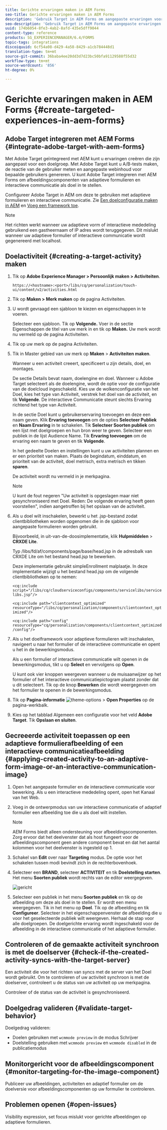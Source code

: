 ```yaml
---
title: Gerichte ervaringen maken in AEM Forms
seo-title: Gerichte ervaringen maken in AEM Forms
description: 'Gebruik Target in AEM Forms om aangepaste ervaringen voor beoogde klanten te maken. '
seo-description: 'Gebruik Target in AEM Forms om aangepaste ervaringen voor beoogde klanten te maken. '
uuid: 174b6054-8fe3-4ab2-8afd-435e5dff9044
content-type: reference
products: SG_EXPERIENCEMANAGER/6.4/FORMS
topic-tags: integrations
discoiquuid: 6cf54a08-d429-4a58-8429-a1cb784448d1
translation-type: tm+mt
source-git-commit: 36baba4ee20dd3d7d23bc50bfa91129588f55d32
workflow-type: tm+mt
source-wordcount: '856'
ht-degree: 0%

---
```



# Gerichte ervaringen maken in AEM Forms {#create-targeted-experiences-in-aem-forms}

## Adobe Target integreren met AEM Forms {#integrate-adobe-target-with-aem-forms}

Met Adobe Target geïntegreerd met AEM kunt u ervaringen creëren die zijn aangepast voor een doelgroep. Met Adobe Target kunt u A/B-tests maken, de reactie van de gebruiker meten en aangepaste webinhoud voor bepaalde gebruikers genereren. U kunt Adobe Target integreren met AEM Forms om afbeeldingscomponenten van adaptieve formulieren en interactieve communicatie als doel in te stellen.

Configureer Adobe Target in AEM om deze te gebruiken met adaptieve formulieren en interactieve communicatie. Zie [Een doelconfiguratie maken in AEM](/help/sites-administering/target.md) en [Voeg een framework toe](/help/sites-administering/target.md).

>[!NOTE]
>
>Het richten werkt wanneer uw adaptieve vorm of interactieve mededeling gebruikend een gastheernaam of IP adres wordt teruggegeven. Dit mislukt wanneer uw adaptieve formulier of interactieve communicatie wordt gegenereerd met localhost.

## Doelactiviteit {#creating-a-target-activity} maken

1. Tik op **Adobe Experience Manager > Persoonlijk maken > Activiteiten**.

   `https://<hostname>:<port>/libs/cq/personalization/touch-ui/content/v2/activities.html`

1. Tik op **Maken > Merk maken** op de pagina Activiteiten.
1. U wordt gevraagd een sjabloon te kiezen en eigenschappen in te voeren.

   Selecteer een sjabloon. Tik op **Volgende.** Voer in de sectie Eigenschappen de titel van uw merk in en tik op  **Maken.**
Uw merk wordt nu vermeld op de pagina Activiteiten.

1. Tik op uw merk op de pagina Activiteiten.
1. Tik in Master gebied van uw merk op **Maken** > **Activiteiten maken**.

   Wanneer u een activiteit creeert, specificeert u zijn details, doel, en montages.

   De sectie Details bevat naam, doelengine en doel. Wanneer u Adobe Target selecteert als de doelengine, wordt de optie voor de configuratie van de doelcloud ingeschakeld. Kies uw de wolkenconfiguratie van het Doel, kies het type van Activiteit, verstrek het doel van de activiteit, en tik **Volgende**. De interactieve Communicatie steunt slechts Ervaring richtend het type van Activiteit.

   In de sectie Doel kunt u gebruikerservaring toevoegen en deze een naam geven. Klik **Ervaring toevoegen** om de opties **Selecteer Publiek** en **Naam Ervaring** in te schakelen. Tik **Selecteer Soorten publiek** om een lijst met doelgroepen en hun bron weer te geven. Selecteer een publiek in de lijst Audience Name. Tik **Ervaring toevoegen** om de ervaring een naam te geven en tik **Volgende**.

   In het gedeelte Doelen en instellingen kunt u uw activiteiten plannen en er een prioriteit van maken. Plaats de begindatum, einddatum, en prioriteit van de activiteit, doel metrisch, extra metrisch en tikken **sparen**.

   De activiteit wordt nu vermeld in je merkpagina.

   >[!NOTE]
   >
   >U kunt de fout negeren &quot;Uw activiteit is opgeslagen maar niet gesynchroniseerd met Doel. Reden: De volgende ervaring heeft geen voorstellen&quot;, indien aangetroffen bij het opslaan van de activiteit.

1. Als u doel wilt inschakelen, bewerkt u het .jsp-bestand zodat clientbibliotheken worden opgenomen die in de sjabloon voor aangepaste formulieren worden gebruikt.

   Bijvoorbeeld, in uit-van-de-doosimplementatie, klik **Hulpmiddelen** > **CRXDE Lite**.

   Typ /libs/fd/af/components/page/base/head.jsp in de adresbalk van CRXDE Lite om het bestand head.jsp te bewerken.

   Deze implementatie gebruikt simpleEnrollment malplaatje. In deze implementatie wijzigt u het bestand head.jsp om de volgende clientbibliotheken op te nemen:

   `<cq:include script="/libs/cq/cloudserviceconfigs/components/servicelibs/servicelibs.jsp"/>`

   `<cq:include path="clientcontext_optimized" resourceType="/libs/cq/personalization/components/clientcontext_optimized"/>`

   `<cq:include path="config" resourceType="cq/personalization/components/clientcontext_optimized/config"/>`

1. Als u het doelframework voor adaptieve formulieren wilt inschakelen, navigeert u naar het formulier of de interactieve communicatie en opent u het in de bewerkingsmodus.

   Als u een formulier of interactieve communicatie wilt openen in de bewerkingsmodus, tikt u op **Select** en vervolgens op **Open**.

   U kunt ook vier knoppen weergeven wanneer u de muisaanwijzer op het formulier of het interactieve communicatiepictogram plaatst zonder dat u dit selecteert. Tik op de knop **Bewerken** die wordt weergegeven om het formulier te openen in de bewerkingsmodus.

1. Tik op **Pagina-informatie** ![theme-options](assets/theme-options.png) > **Open Properties** op de pagina-werkbalk.
1. Kies op het tabblad Algemeen een configuratie voor het veld **Adobe Target**. Tik **Opslaan en sluiten**.

## Gecreeerde activiteit toepassen op een adaptieve formulierafbeelding of een interactieve communicatieafbeelding {#applying-created-activity-to-an-adaptive-form-image-or-an-interactive-communication-image}

1. Open het aangepaste formulier en de interactieve communicatie voor bewerking. Als u een interactieve mededeling opent, open het Kanaal van het Web.

1. Voeg in de ontwerpmodus van uw interactieve communicatie of adaptief formulier een afbeelding toe die u als doel wilt instellen.

   >[!NOTE]
   >
   >AEM Forms biedt alleen ondersteuning voor afbeeldingscomponenten. Zorg ervoor dat het deelvenster dat als host fungeert voor de afbeeldingscomponent geen andere component bevat en dat het aantal kolommen voor het deelvenster is ingesteld op 1.

1. Schakel van **Edit** over naar **Targeting** modus. De optie voor het schakelen tussen modi bevindt zich in de rechterbovenhoek.
1. Selecteer een **BRAND**, selecteer **ACTIVITEIT** en tik **Doelstelling starten**. Het menu **Soorten publiek** wordt rechts van de editor weergegeven.

   ![gericht](assets/targeting-menu.png)

1. Selecteer een publiek in het menu **Soorten publiek** en tik op de afbeelding om deze als doel in te stellen. Er wordt een menu weergegeven. Tik in het menu op **Doel**. Tik op de afbeelding en tik **Configureer**. Selecteer in het eigenschappenvenster de afbeelding die u voor het geselecteerde publiek wilt weergeven. Herhaal de stap voor alle doelgroepen. De doelgerichte ervaring wordt ingeschakeld voor de afbeelding in de interactieve communicatie of het adaptieve formulier.

## Controleren of de gemaakte activiteit synchroon is met de doelserver {#check-if-the-created-activity-syncs-with-the-target-server}

Een activiteit die voor het richten van syncs met de server van het Doel wordt gebruikt. Om te controleren of uw activiteit synchroon is met de doelserver, controleert u de status van uw activiteit op uw merkpagina.

Controleer of de status van de activiteit is gesynchroniseerd.

## Doelgedrag valideren {#validate-target-behavior}

Doelgedrag valideren:

* Doelen gebruiken met `wcmmode preview` in de modus Schrijver
* Doelstelling gebruiken met `wcmmode preview` en `wcmmode disabled` in de publicatiemodus

## Monitorgericht voor de afbeeldingscomponent {#monitor-targeting-for-the-image-component}

Publiceer uw afbeeldingen, activiteiten en adaptief formulier om de doelversie voor afbeeldingscomponenten op uw formulier te controleren.

## Problemen openen {#open-issues}

Visibility expression, set focus mislukt voor gerichte afbeeldingen op adaptieve formulieren.
